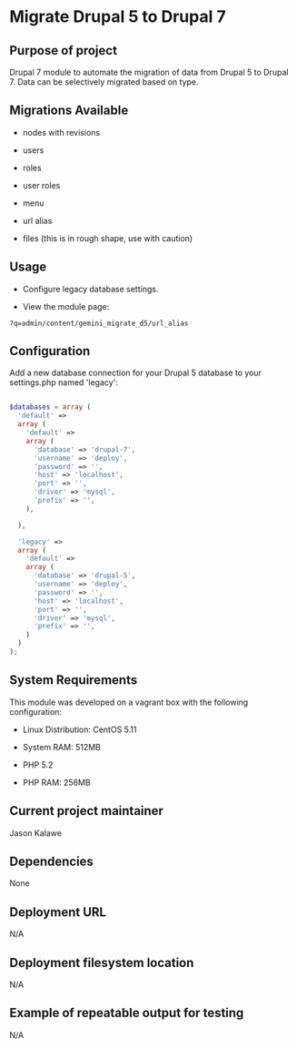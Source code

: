 # Migrate Drupal 5 to Drupal 7

## Purpose of project

Drupal 7 module to automate the migration of data from Drupal 5 to Drupal 7. Data can be selectively migrated based on type.

## Migrations Available

+ nodes with revisions

+ users 

+ roles

+ user roles

+ menu

+ url alias

+ files (this is in rough shape, use with caution)

## Usage

+ Configure legacy database settings.

+ View the module page:

```
?q=admin/content/gemini_migrate_d5/url_alias
```

## Configuration

Add a new database connection for your Drupal 5 database to your settings.php named 'legacy':

```php

$databases = array (
  'default' =>
  array (
    'default' =>
    array (
      'database' => 'drupal-7',
      'username' => 'deploy',
      'password' => '',
      'host' => 'localhost',
      'port' => '',
      'driver' => 'mysql',
      'prefix' => '',
    ),

  ),

  'legacy' =>
  array (
    'default' =>
    array (
      'database' => 'drupal-5',
      'username' => 'deploy',
      'password' => '',
      'host' => 'localhost',
      'port' => '',
      'driver' => 'mysql',
      'prefix' => '',
    )
  )
);  

```

## System Requirements

This module was developed on a vagrant box with the following configuration:

+ Linux Distribution: CentOS 5.11

+ System RAM: 512MB

+ PHP 5.2

+ PHP RAM: 256MB

## Current project maintainer

Jason Kalawe

## Dependencies

None

## Deployment URL

N/A

## Deployment filesystem location

N/A

## Example of repeatable output for testing

N/A